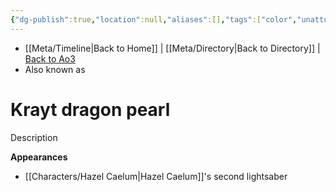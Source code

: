 ```yaml
---
{"dg-publish":true,"location":null,"aliases":[],"tags":["color","unattuned","crystal"],"permalink":"/crystals/krayt-dragon-pearl/","dgPassFrontmatter":true}
---
```


- [[Meta/Timeline\|Back to Home]] | [[Meta/Directory\|Back to Directory]] | [Back to Ao3](https://archiveofourown.org/works/19334440/chapters/45992584)
- Also known as 

# Krayt dragon pearl
Description

**Appearances**
- [[Characters/Hazel Caelum\|Hazel Caelum]]'s second lightsaber